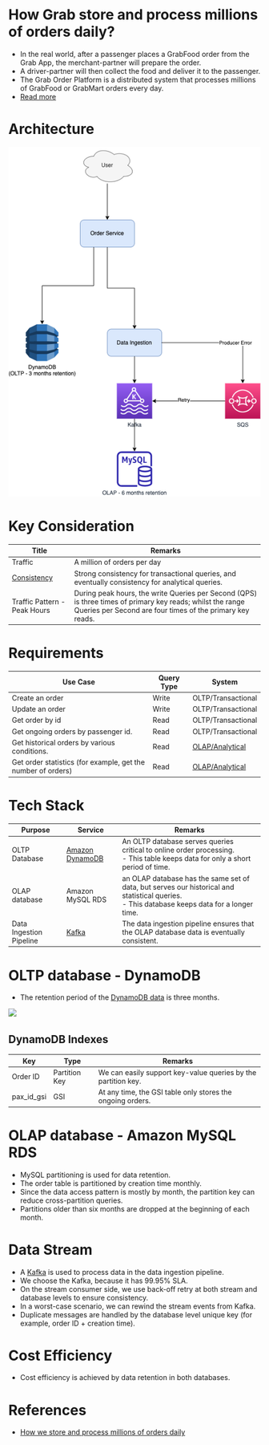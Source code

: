 # How Grab store and process millions of orders daily?
- In the real world, after a passenger places a GrabFood order from the Grab App, the merchant-partner will prepare the order. 
- A driver-partner will then collect the food and deliver it to the passenger.
- The Grab Order Platform is a distributed system that processes millions of GrabFood or GrabMart orders every day.
- [Read more](https://engineering.grab.com/how-we-store-millions-orders)

# Architecture

![](OrderProcessing.png)

# Key Consideration

| Title                                                                                | Remarks                                                                                                                                                                 |
|--------------------------------------------------------------------------------------|-------------------------------------------------------------------------------------------------------------------------------------------------------------------------|
| Traffic                                                                              | A million of orders per day                                                                                                                                             |
| [Consistency](../../../HLD-System-Designs/3_Databases/4_Consistency-Replication/Readme.md) | Strong consistency for transactional queries, and eventually consistency for analytical queries.                                                                        |
| Traffic Pattern - Peak Hours                                                         | During peak hours, the write Queries per Second (QPS) is three times of primary key reads; whilst the range Queries per Second are four times of the primary key reads. |

# Requirements

| Use Case                                                     | Query Type | System                                                                             |
|--------------------------------------------------------------|------------|------------------------------------------------------------------------------------|
| Create an order                                              | Write      | OLTP/Transactional                                                                 |
| Update an order                                              | Write      | OLTP/Transactional                                                                 |
| Get order by id                                              | Read       | OLTP/Transactional                                                                 |
| Get ongoing orders by passenger id.                          | Read       | OLTP/Transactional                                                                 |
| Get historical orders by various conditions.                 | Read       | [OLAP/Analytical](../../../HLD-System-Designs/6_BigData/DataStorage/DataWarehouses/Readme.md) |
| Get order statistics (for example, get the number of orders) | Read       | [OLAP/Analytical](../../../HLD-System-Designs/6_BigData/DataStorage/DataWarehouses/Readme.md) |

# Tech Stack

| Purpose                 | Service                                                                            | Remarks                                                                                                                                          |
|-------------------------|------------------------------------------------------------------------------------|--------------------------------------------------------------------------------------------------------------------------------------------------|
| OLTP Database           | [Amazon DynamoDB](https://github.com/Anshul619/AWS-Services/tree/main/1_Databases/AmazonDynamoDB/Readme.md) | An OLTP database serves queries critical to online order processing. <br/>- This table keeps data for only a short period of time.               |
| OLAP database           | Amazon MySQL RDS                                                                   | an OLAP database has the same set of data, but serves our historical and statistical queries. <br/>- This database keeps data for a longer time. |
| Data Ingestion Pipeline | [Kafka](../../../HLD-System-Designs/4_MessageBrokersEDA/Kafka/Readme.md)                                    | The data ingestion pipeline ensures that the OLAP database data is eventually consistent.                                                        |

# OLTP database - DynamoDB
- The retention period of the [DynamoDB data](https://github.com/Anshul619/AWS-Services/tree/main/1_Databases/AmazonDynamoDB/Readme.md) is three months.

![](https://engineering.grab.com/img/how-we-store-millions-orders/image2.png)

## DynamoDB Indexes

| Key        | Type          | Remarks                                                       |
|------------|---------------|---------------------------------------------------------------|
| Order ID   | Partition Key | We can easily support key-value queries by the partition key. |
| pax_id_gsi | GSI           | At any time, the GSI table only stores the ongoing orders.    |

# OLAP database - Amazon MySQL RDS
- MySQL partitioning is used for data retention.
- The order table is partitioned by creation time monthly. 
- Since the data access pattern is mostly by month, the partition key can reduce cross-partition queries. 
- Partitions older than six months are dropped at the beginning of each month.

# Data Stream
- A [Kafka](../../../HLD-System-Designs/4_MessageBrokersEDA/Kafka/Readme.md) is used to process data in the data ingestion pipeline. 
- We choose the Kafka, because it has 99.95% SLA.
- On the stream consumer side, we use back-off retry at both stream and database levels to ensure consistency. 
- In a worst-case scenario, we can rewind the stream events from Kafka.
- Duplicate messages are handled by the database level unique key (for example, order ID + creation time).

# Cost Efficiency
- Cost efficiency is achieved by data retention in both databases.

# References
- [How we store and process millions of orders daily](https://engineering.grab.com/how-we-store-millions-orders)

